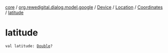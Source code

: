 [core](../../../../index.md) / [org.rewedigital.dialog.model.google](../../../index.md) / [Device](../../index.md) / [Location](../index.md) / [Coordinates](index.md) / [latitude](./latitude.md)

# latitude

`val latitude: `[`Double`](https://kotlinlang.org/api/latest/jvm/stdlib/kotlin/-double/index.html)`?`